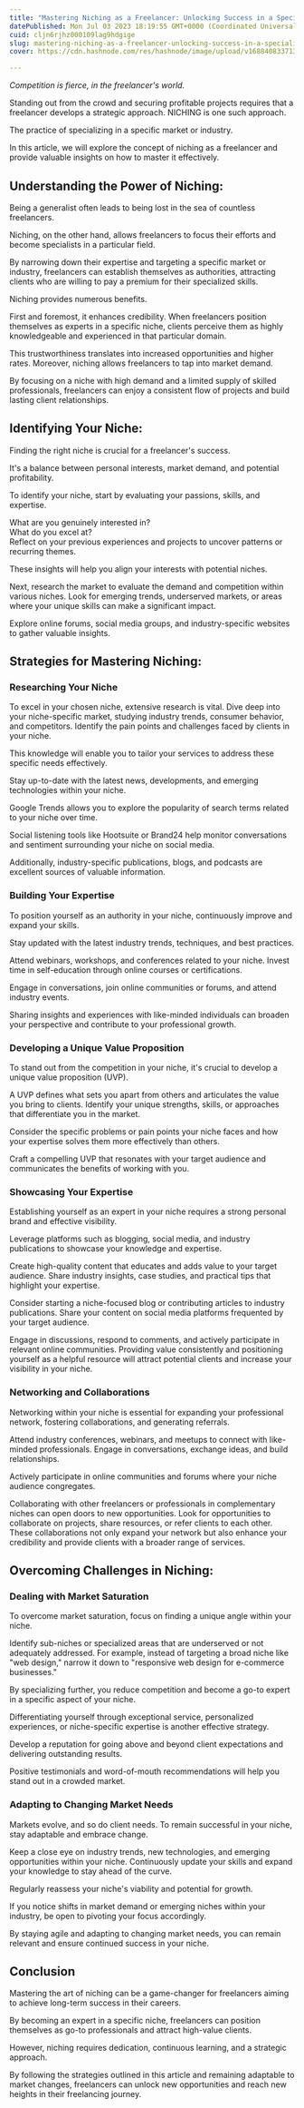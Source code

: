 ```yaml
---
title: "Mastering Niching as a Freelancer: Unlocking Success in a Specialized Market"
datePublished: Mon Jul 03 2023 18:19:55 GMT+0000 (Coordinated Universal Time)
cuid: cljn6rjhz000109lag9hdgige
slug: mastering-niching-as-a-freelancer-unlocking-success-in-a-specialized-market
cover: https://cdn.hashnode.com/res/hashnode/image/upload/v1688408337134/44cdd711-de84-4174-a02d-061696b51fe7.png

---
```


*Competition is fierce, in the freelancer's world.*

Standing out from the crowd and securing profitable projects requires that a freelancer develops a strategic approach. NICHING is one such approach.

The practice of specializing in a specific market or industry.

In this article, we will explore the concept of niching as a freelancer and provide valuable insights on how to master it effectively.

## Understanding the Power of Niching:

Being a generalist often leads to being lost in the sea of countless freelancers.  
  
Niching, on the other hand, allows freelancers to focus their efforts and become specialists in a particular field.  
  
By narrowing down their expertise and targeting a specific market or industry, freelancers can establish themselves as authorities, attracting clients who are willing to pay a premium for their specialized skills.

Niching provides numerous benefits.

First and foremost, it enhances credibility. When freelancers position themselves as experts in a specific niche, clients perceive them as highly knowledgeable and experienced in that particular domain.

This trustworthiness translates into increased opportunities and higher rates. Moreover, niching allows freelancers to tap into market demand.  
  
By focusing on a niche with high demand and a limited supply of skilled professionals, freelancers can enjoy a consistent flow of projects and build lasting client relationships.

## Identifying Your Niche:

Finding the right niche is crucial for a freelancer's success.  
  
It's a balance between personal interests, market demand, and potential profitability.  
  
To identify your niche, start by evaluating your passions, skills, and expertise.  
  
What are you genuinely interested in?  
What do you excel at?  
Reflect on your previous experiences and projects to uncover patterns or recurring themes.

These insights will help you align your interests with potential niches.

Next, research the market to evaluate the demand and competition within various niches. Look for emerging trends, underserved markets, or areas where your unique skills can make a significant impact.

Explore online forums, social media groups, and industry-specific websites to gather valuable insights.

## Strategies for Mastering Niching:

### Researching Your Niche

To excel in your chosen niche, extensive research is vital. Dive deep into your niche-specific market, studying industry trends, consumer behavior, and competitors. Identify the pain points and challenges faced by clients in your niche.

This knowledge will enable you to tailor your services to address these specific needs effectively.

Stay up-to-date with the latest news, developments, and emerging technologies within your niche.

Google Trends allows you to explore the popularity of search terms related to your niche over time.

Social listening tools like Hootsuite or Brand24 help monitor conversations and sentiment surrounding your niche on social media.

Additionally, industry-specific publications, blogs, and podcasts are excellent sources of valuable information.

### Building Your Expertise

To position yourself as an authority in your niche, continuously improve and expand your skills.

Stay updated with the latest industry trends, techniques, and best practices.

Attend webinars, workshops, and conferences related to your niche. Invest time in self-education through online courses or certifications.  
  
Engage in conversations, join online communities or forums, and attend industry events.  
  
Sharing insights and experiences with like-minded individuals can broaden your perspective and contribute to your professional growth.

### Developing a Unique Value Proposition

To stand out from the competition in your niche, it's crucial to develop a unique value proposition (UVP).

A UVP defines what sets you apart from others and articulates the value you bring to clients. Identify your unique strengths, skills, or approaches that differentiate you in the market.

Consider the specific problems or pain points your niche faces and how your expertise solves them more effectively than others.

Craft a compelling UVP that resonates with your target audience and communicates the benefits of working with you.

### Showcasing Your Expertise

Establishing yourself as an expert in your niche requires a strong personal brand and effective visibility.

Leverage platforms such as blogging, social media, and industry publications to showcase your knowledge and expertise.

Create high-quality content that educates and adds value to your target audience. Share industry insights, case studies, and practical tips that highlight your expertise.

Consider starting a niche-focused blog or contributing articles to industry publications. Share your content on social media platforms frequented by your target audience.

Engage in discussions, respond to comments, and actively participate in relevant online communities. Providing value consistently and positioning yourself as a helpful resource will attract potential clients and increase your visibility in your niche.

### Networking and Collaborations

Networking within your niche is essential for expanding your professional network, fostering collaborations, and generating referrals.

Attend industry conferences, webinars, and meetups to connect with like-minded professionals. Engage in conversations, exchange ideas, and build relationships.

Actively participate in online communities and forums where your niche audience congregates.

Collaborating with other freelancers or professionals in complementary niches can open doors to new opportunities. Look for opportunities to collaborate on projects, share resources, or refer clients to each other. These collaborations not only expand your network but also enhance your credibility and provide clients with a broader range of services.

## Overcoming Challenges in Niching:

### Dealing with Market Saturation

To overcome market saturation, focus on finding a unique angle within your niche.  
  
Identify sub-niches or specialized areas that are underserved or not adequately addressed. For example, instead of targeting a broad niche like "web design," narrow it down to "responsive web design for e-commerce businesses."  
  
By specializing further, you reduce competition and become a go-to expert in a specific aspect of your niche.

Differentiating yourself through exceptional service, personalized experiences, or niche-specific expertise is another effective strategy.  
  
Develop a reputation for going above and beyond client expectations and delivering outstanding results.  
  
Positive testimonials and word-of-mouth recommendations will help you stand out in a crowded market.

### Adapting to Changing Market Needs

Markets evolve, and so do client needs. To remain successful in your niche, stay adaptable and embrace change.  
  
Keep a close eye on industry trends, new technologies, and emerging opportunities within your niche. Continuously update your skills and expand your knowledge to stay ahead of the curve.

Regularly reassess your niche's viability and potential for growth.  
  
If you notice shifts in market demand or emerging niches within your industry, be open to pivoting your focus accordingly.  
  
By staying agile and adapting to changing market needs, you can remain relevant and ensure continued success in your niche.

## Conclusion

Mastering the art of niching can be a game-changer for freelancers aiming to achieve long-term success in their careers.

By becoming an expert in a specific niche, freelancers can position themselves as go-to professionals and attract high-value clients.  
  
However, niching requires dedication, continuous learning, and a strategic approach.

By following the strategies outlined in this article and remaining adaptable to market changes, freelancers can unlock new opportunities and reach new heights in their freelancing journey.